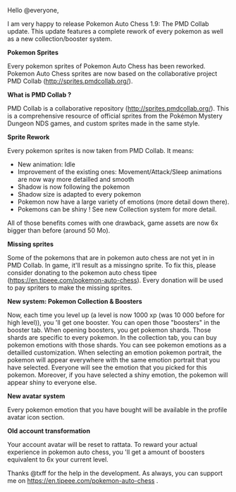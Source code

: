 Hello @everyone,

I am very happy to release Pokemon Auto Chess 1.9: The PMD Collab update. This update features a complete rework of every pokemon as well as a new collection/booster system.

**Pokemon Sprites**

Every pokemon sprites of Pokemon Auto Chess has been reworked. Pokemon Auto Chess sprites are now based on the collaborative project PMD Collab (http://sprites.pmdcollab.org/).

**What is PMD Collab ?**

PMD Collab is a collaborative repository (http://sprites.pmdcollab.org/). This is a comprehensive resource of official sprites from the Pokémon Mystery Dungeon NDS games, and custom sprites made in the same style.

**Sprite Rework**

Every pokemon sprites is now taken from PMD Collab. It means:

- New animation: Idle
- Improvement of the existing ones: Movement/Attack/Sleep animations are now way more detailled and smooth
- Shadow is now following the pokemon
- Shadow size is adapted to every pokemon
- Pokemon now have a large variety of emotions (more detail down there).
- Pokemons can be shiny ! See new Collection system for more detail.

All of those benefits comes with one drawback, game assets are now 6x bigger than before (around 50 Mo). 

**Missing sprites**

Some of the pokemons that are in pokemon auto chess are not yet in in PMD Collab. In game, it'll result as a missingno sprite. To fix this, please consider donating to the pokemon auto chess tipee (https://en.tipeee.com/pokemon-auto-chess). Every donation will be used to pay spriters to make the missing sprites.

**New system: Pokemon Collection & Boosters**

Now, each time you level up (a level is now 1000 xp (was 10 000 before for high level)), you 'll get one booster. You can open those "boosters" in the booster tab.
When opening boosters, you get pokemon shards. Those shards are specific to every pokemon. In the collection tab, you can buy pokemon emotions with those shards.
You can see pokemon emotions as a detailled customization. When selecting an emotion pokemon portrait, the pokemon will appear everywhere with the same emotion portrait that you have selected.
Everyone will see the emotion that you picked for this pokemon. Moreover, if you have selected a shiny emotion, the pokemon will appear shiny to everyone else.

**New avatar system**

Every pokemon emotion that you have bought will be available in the profile avatar icon section.

**Old account transformation**

Your account avatar will be reset to rattata. To reward your actual experience in pokemon auto chess, you 'll get a amount of boosters equivalent to 6x your current level.


Thanks @txff for the help in the development.
As always, you can support me on https://en.tipeee.com/pokemon-auto-chess .